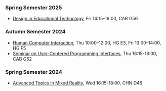 ### Spring Semester 2025
- [Design in Educational Technology](https://peachlab.gitbook.io/designing-in-educational-technology), Fri 14:15-16:00, CAB G56

### Autumn Semester 2024
- [Human Computer Interaction](https://siplab.org/courses/human_computer_interaction/2024), Thu 10:00–12:00, HG E3, Fri 13:00–14:00, HG F5
- [Seminar on User-Centered Programming Interfaces](https://peachlab.gitbook.io/seminar-on-user-centered-programming-interfaces), Thu 16:15-18:00, CAB G52

### Spring Semester 2024

- [Advanced Topics in Mixed Reality](https://www.vorlesungen.ethz.ch/Vorlesungsverzeichnis/lerneinheit.view?lerneinheitId=178013&semkez=2024S&ansicht=LEHRVERANSTALTUNGEN&lang=en), Wed 16:15-18:00, CHN D46